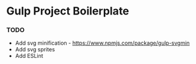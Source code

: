 # Gulp Project Boilerplate

### TODO

- Add svg minification - https://www.npmjs.com/package/gulp-svgmin
- Add svg sprites
- Add ESLint
